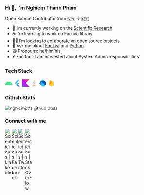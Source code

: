 ### Hi 👋, I'm Nghiem Thanh Pham

Open Source Contributor from 🇻🇳 -> 🇩🇪 
- 🔭 I’m currently working on the [Scientific Research](https://nghiempt.me)
- ☕ I’m learning to work on Factiva library
- 🧑‍💻 I’m looking to collaborate on open source projects
- 💬 Ask me about [Factiva](https://nghiempt.me) and [Python](https://nghiempt.me).
- 😄 Pronouns: he/him/his
- ⚡ Fun fact: I am interested about System Admin responsibilities

### Tech Stack

<code><img width=24px src="https://raw.githubusercontent.com/github/explore/80688e429a7d4ef2fca1e82350fe8e3517d3494d/topics/android/android.png"></code>
<code><img width=24px src="https://raw.githubusercontent.com/github/explore/80688e429a7d4ef2fca1e82350fe8e3517d3494d/topics/flutter/flutter.png"></code>
<code><img width=24px src="https://raw.githubusercontent.com/github/explore/80688e429a7d4ef2fca1e82350fe8e3517d3494d/topics/kotlin/kotlin.png"></code>
<code><img width=24px src="https://raw.githubusercontent.com/github/explore/80688e429a7d4ef2fca1e82350fe8e3517d3494d/topics/java/java.png"></code>
<code><img width=24px src="https://raw.githubusercontent.com/github/explore/80688e429a7d4ef2fca1e82350fe8e3517d3494d/topics/dart/dart.png"></code>
<code><img width=24px src="https://raw.githubusercontent.com/github/explore/80688e429a7d4ef2fca1e82350fe8e3517d3494d/topics/firebase/firebase.png"></code>

### Github Stats
![nghiempt's github Stats](https://github-readme-stats.vercel.app/api?username=nghiempt&theme=material-palenight)

### Connect with me

[<img align="left" alt="Scienticious | LinkedIn" width=22px src="https://cdn.jsdelivr.net/npm/simple-icons@v3/icons/linkedin.svg">][linkedin]
[<img align="left" alt="Scienticious | Facebook" width=22px src="https://cdn.jsdelivr.net/npm/simple-icons@v3/icons/facebook.svg">][facebook]
[<img align="left" alt="Scienticious | Twitter" width=22px src="https://cdn.jsdelivr.net/npm/simple-icons@v3/icons/twitter.svg">][twitter]
[<img align="left" alt="Scienticious | StackOverFlow" width=22px src="https://cdn.jsdelivr.net/npm/simple-icons@3.11.0/icons/stackoverflow.svg">][stackoverflow]

[linkedin]: https://www.linkedin.com/in/
[twitter]: https://twitter.com/
[facebook]: https://www.facebook.com/
[stackoverflow]: https://stackoverflow.com/
